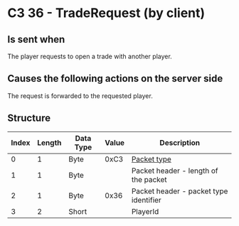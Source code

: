 # C3 36 - TradeRequest (by client)

## Is sent when

The player requests to open a trade with another player.

## Causes the following actions on the server side

The request is forwarded to the requested player.

## Structure

| Index | Length | Data Type | Value | Description |
|-------|--------|-----------|-------|-------------|
| 0 | 1 |   Byte   | 0xC3  | [Packet type](PacketTypes.md) |
| 1 | 1 |    Byte   |      | Packet header - length of the packet |
| 2 | 1 |    Byte   | 0x36  | Packet header - packet type identifier |
| 3 | 2 | Short |  | PlayerId |
